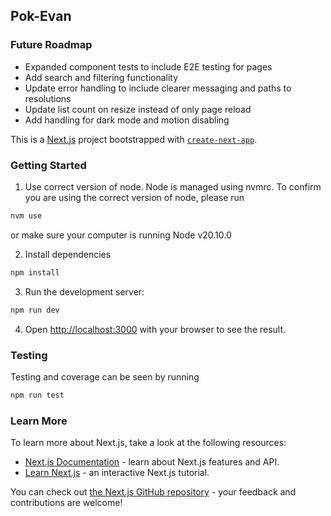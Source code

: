 ## Pok-Evan

### Future Roadmap

- Expanded component tests to include E2E testing for pages
- Add search and filtering functionality
- Update error handling to include clearer messaging and paths to resolutions
- Update list count on resize instead of only page reload
- Add handling for dark mode and motion disabling

This is a [Next.js](https://nextjs.org/) project bootstrapped with [`create-next-app`](https://github.com/vercel/next.js/tree/canary/packages/create-next-app).

### Getting Started

1. Use correct version of node.
   Node is managed using nvmrc. To confirm you are using the correct version of node, please run

```bash
nvm use
```

or make sure your computer is running Node v20.10.0

2. Install dependencies

```bash
npm install
```

3. Run the development server:

```bash
npm run dev
```

4. Open [http://localhost:3000](http://localhost:3000) with your browser to see the result.

### Testing

Testing and coverage can be seen by running

```bash
npm run test
```

### Learn More

To learn more about Next.js, take a look at the following resources:

- [Next.js Documentation](https://nextjs.org/docs) - learn about Next.js features and API.
- [Learn Next.js](https://nextjs.org/learn) - an interactive Next.js tutorial.

You can check out [the Next.js GitHub repository](https://github.com/vercel/next.js/) - your feedback and contributions are welcome!
